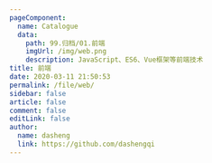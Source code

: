 ```yaml
---
pageComponent:
  name: Catalogue
  data:
    path: 99.归档/01.前端
    imgUrl: /img/web.png
    description: JavaScript、ES6、Vue框架等前端技术
title: 前端
date: 2020-03-11 21:50:53
permalink: /file/web/
sidebar: false
article: false
comment: false
editLink: false
author:
  name: dasheng
  link: https://github.com/dashengqi
---
```

